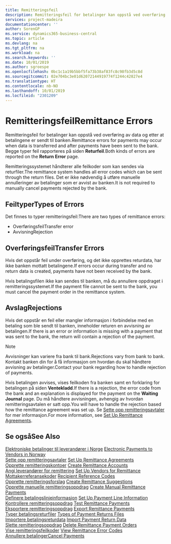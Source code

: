 ```yaml
---
title: Remitteringsfeil
description: Remitteringsfeil for betalinger kan oppstå ved overføring av data og etter at betalingene er sendt til banken. Begge typer feil rapporteres på siden Returfeil.
services: project-madeira
documentationcenter: ''
author: SorenGP
ms.service: dynamics365-business-central
ms.topic: article
ms.devlang: na
ms.tgt_pltfrm: na
ms.workload: na
ms.search.keywords: ''
ms.date: 10/01/2019
ms.author: sgroespe
ms.openlocfilehash: 0bc1c1a19b5bbf5fa73b38af83fc8c98fb3d5c8d
ms.sourcegitcommit: 02e704bc3e01d62072144919774f1244c42827e4
ms.translationtype: HT
ms.contentlocale: nb-NO
ms.lasthandoff: 10/01/2019
ms.locfileid: "2301209"
---
```

# <a name="remittance-errors"></a><span data-ttu-id="9713d-104">Remitteringsfeil</span><span class="sxs-lookup"><span data-stu-id="9713d-104">Remittance Errors</span></span>
<span data-ttu-id="9713d-105">Remitteringsfeil for betalinger kan oppstå ved overføring av data og etter at betalingene er sendt til banken.</span><span class="sxs-lookup"><span data-stu-id="9713d-105">Remittance errors for payments may occur when data is transferred and after payments have been sent to the bank.</span></span> <span data-ttu-id="9713d-106">Begge typer feil rapporteres på siden **Returfeil**.</span><span class="sxs-lookup"><span data-stu-id="9713d-106">Both kinds of errors are reported on the **Return Error** page.</span></span>  

<span data-ttu-id="9713d-107">Remitteringssystemet håndterer alle feilkoder som kan sendes via returfiler.</span><span class="sxs-lookup"><span data-stu-id="9713d-107">The remittance system handles all error codes which can be sent through the return files.</span></span> <span data-ttu-id="9713d-108">Det er ikke nødvendig å utføre manuelle annulleringer av betalinger som er avvist av banken.</span><span class="sxs-lookup"><span data-stu-id="9713d-108">It is not required to manually cancel payments rejected by the bank.</span></span>  

## <a name="types-of-errors"></a><span data-ttu-id="9713d-109">Feiltyper</span><span class="sxs-lookup"><span data-stu-id="9713d-109">Types of Errors</span></span>  
<span data-ttu-id="9713d-110">Det finnes to typer remitteringsfeil:</span><span class="sxs-lookup"><span data-stu-id="9713d-110">There are two types of remittance errors:</span></span>  

- <span data-ttu-id="9713d-111">Overføringsfeil</span><span class="sxs-lookup"><span data-stu-id="9713d-111">Transfer error</span></span>  
- <span data-ttu-id="9713d-112">Avvisning</span><span class="sxs-lookup"><span data-stu-id="9713d-112">Rejection</span></span>  

## <a name="transfer-errors"></a><span data-ttu-id="9713d-113">Overføringsfeil</span><span class="sxs-lookup"><span data-stu-id="9713d-113">Transfer Errors</span></span>  
<span data-ttu-id="9713d-114">Hvis det oppstår feil under overføring, og det ikke opprettes returdata, har ikke banken mottatt betalingene.</span><span class="sxs-lookup"><span data-stu-id="9713d-114">If errors occur during transfer and no return data is created, payments have not been received by the bank.</span></span>  

<span data-ttu-id="9713d-115">Hvis betalingsfilen ikke kan sendes til banken, må du annullere oppdraget i remitteringssystemet.</span><span class="sxs-lookup"><span data-stu-id="9713d-115">If the payment file cannot be sent to the bank, you must cancel the payment order in the remittance system.</span></span>  

## <a name="rejections"></a><span data-ttu-id="9713d-116">Avslag</span><span class="sxs-lookup"><span data-stu-id="9713d-116">Rejections</span></span>  
<span data-ttu-id="9713d-117">Hvis det oppstår en feil eller mangler informasjon i forbindelse med en betaling som ble sendt til banken, inneholder returen en avvisning av betalingen.</span><span class="sxs-lookup"><span data-stu-id="9713d-117">If there is an error or information is missing with a payment that was sent to the bank, the return will contain a rejection of the payment.</span></span>  

> [!NOTE]  
>  <span data-ttu-id="9713d-118">Avvisninger kan variere fra bank til bank.</span><span class="sxs-lookup"><span data-stu-id="9713d-118">Rejections vary from bank to bank.</span></span> <span data-ttu-id="9713d-119">Kontakt banken din for å få informasjon om hvordan du skal håndtere avvisning av betalinger.</span><span class="sxs-lookup"><span data-stu-id="9713d-119">Contact your bank regarding how to handle rejection of payments.</span></span>  

<span data-ttu-id="9713d-120">Hvis betalingen avvises, vises feilkoden fra banken samt en forklaring for betalingen på siden **Ventekladd**.</span><span class="sxs-lookup"><span data-stu-id="9713d-120">If there is a rejection, the error code from the bank and an explanation is displayed for the payment on the **Waiting Journal** page.</span></span> <span data-ttu-id="9713d-121">Du må håndtere avvisningen, avhengig av hvordan remitteringsavtalen er satt opp.</span><span class="sxs-lookup"><span data-stu-id="9713d-121">You will have to handle the rejection based how the remittance agreement was set up.</span></span> <span data-ttu-id="9713d-122">Se [Sette opp remitteringsavtaler](how-to-set-up-remittance-agreements.md) for mer informasjon.</span><span class="sxs-lookup"><span data-stu-id="9713d-122">For more information, see [Set Up Remittance Agreements](how-to-set-up-remittance-agreements.md).</span></span>  

## <a name="see-also"></a><span data-ttu-id="9713d-123">Se også</span><span class="sxs-lookup"><span data-stu-id="9713d-123">See Also</span></span>  
 <span data-ttu-id="9713d-124">[Elektroniske betalinger til leverandører i Norge](electronic-payments-to-vendors-in-norway.md) </span><span class="sxs-lookup"><span data-stu-id="9713d-124">[Electronic Payments to Vendors in Norway](electronic-payments-to-vendors-in-norway.md) </span></span>  
 <span data-ttu-id="9713d-125">[Sette opp remitteringsavtaler](how-to-set-up-remittance-agreements.md) </span><span class="sxs-lookup"><span data-stu-id="9713d-125">[Set Up Remittance Agreements](how-to-set-up-remittance-agreements.md) </span></span>  
 <span data-ttu-id="9713d-126">[Opprette remitteringskontoer](how-to-create-remittance-accounts.md) </span><span class="sxs-lookup"><span data-stu-id="9713d-126">[Create Remittance Accounts](how-to-create-remittance-accounts.md) </span></span>  
 <span data-ttu-id="9713d-127">[Angi leverandører for remittering](how-to-set-up-vendors-for-remittance.md) </span><span class="sxs-lookup"><span data-stu-id="9713d-127">[Set Up Vendors for Remittance](how-to-set-up-vendors-for-remittance.md) </span></span>  
 <span data-ttu-id="9713d-128">[Mottakerreferansekoder](recipient-reference-codes.md) </span><span class="sxs-lookup"><span data-stu-id="9713d-128">[Recipient Reference Codes](recipient-reference-codes.md) </span></span>  
 <span data-ttu-id="9713d-129">[Opprette remitteringsforslag](how-to-create-remittance-suggestions.md) </span><span class="sxs-lookup"><span data-stu-id="9713d-129">[Create Remittance Suggestions](how-to-create-remittance-suggestions.md) </span></span>  
 <span data-ttu-id="9713d-130">[Opprette manuelle remitteringsoppdrag](how-to-create-manual-remittance-payments.md) </span><span class="sxs-lookup"><span data-stu-id="9713d-130">[Create Manual Remittance Payments](how-to-create-manual-remittance-payments.md) </span></span>  
 <span data-ttu-id="9713d-131">[Definere betalingslinjeinformasjon](how-to-set-up-payment-line-information.md) </span><span class="sxs-lookup"><span data-stu-id="9713d-131">[Set Up Payment Line Information](how-to-set-up-payment-line-information.md) </span></span>  
 <span data-ttu-id="9713d-132">[Kontrollere remitteringsoppdrag](how-to-test-remittance-payments.md) </span><span class="sxs-lookup"><span data-stu-id="9713d-132">[Test Remittance Payments](how-to-test-remittance-payments.md) </span></span>  
 <span data-ttu-id="9713d-133">[Eksportere remitteringsoppdrag](how-to-export-remittance-payments.md) </span><span class="sxs-lookup"><span data-stu-id="9713d-133">[Export Remittance Payments](how-to-export-remittance-payments.md) </span></span>  
 <span data-ttu-id="9713d-134">[Typer betalingsreturfiler](types-of-payment-returns-files.md) </span><span class="sxs-lookup"><span data-stu-id="9713d-134">[Types of Payment Returns Files](types-of-payment-returns-files.md) </span></span>  
 <span data-ttu-id="9713d-135">[Importere betalingsreturdata](how-to-import-payment-return-data.md) </span><span class="sxs-lookup"><span data-stu-id="9713d-135">[Import Payment Return Data](how-to-import-payment-return-data.md) </span></span>  
 <span data-ttu-id="9713d-136">[Slette remitteringsoppdrag](how-to-delete-remittance-payment-orders.md) </span><span class="sxs-lookup"><span data-stu-id="9713d-136">[Delete Remittance Payment Orders](how-to-delete-remittance-payment-orders.md) </span></span>  
 <span data-ttu-id="9713d-137">[Vise remitteringsfeilkoder](how-to-view-remittance-error-codes.md) </span><span class="sxs-lookup"><span data-stu-id="9713d-137">[View Remittance Error Codes](how-to-view-remittance-error-codes.md) </span></span>  
 [<span data-ttu-id="9713d-138">Annullere betalinger</span><span class="sxs-lookup"><span data-stu-id="9713d-138">Cancel Payments</span></span>](how-to-cancel-payments.md)
